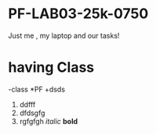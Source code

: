 # PF-LAB03-25k-0750
Just me , my laptop and our tasks!
# having Class
-class
*PF
+dsds
1. ddfff
2. dfdsgfg
3. rgfgfgh
_italic_
**bold**
